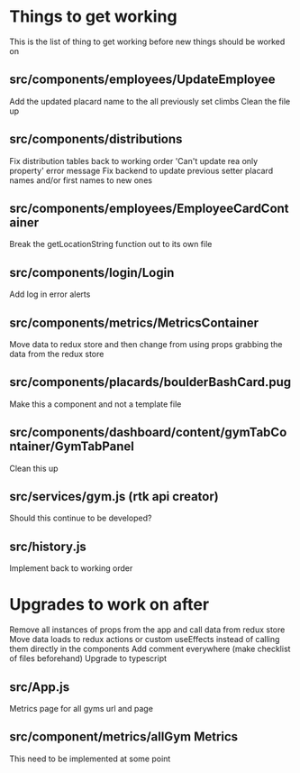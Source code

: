 # Things to get working
This is the list of thing to get working before new things should be worked on

  ## src/components/employees/UpdateEmployee
  Add the updated placard name to the all previously set climbs
  Clean the file up

  ## src/components/distributions
  Fix distribution tables back to working order
    'Can't update rea only property' error message
  Fix backend to update previous setter placard names and/or first names to new ones

  ## src/components/employees/EmployeeCardContainer
  Break the getLocationString function out to its own file

  ## src/components/login/Login
  Add log in error alerts

  ## src/components/metrics/MetricsContainer
  Move data to redux store and then change from using props grabbing the data from the redux store

  ## src/components/placards/boulderBashCard.pug
  Make this a component and not a template file

  ## src/components/dashboard/content/gymTabContainer/GymTabPanel
  Clean this up

  ## src/services/gym.js (rtk api creator)
  Should this continue to be developed?

  ## src/history.js
  Implement back to working order


# Upgrades to work on after
Remove all instances of props from the app and call data from redux store
Move data loads to redux actions or custom useEffects instead of calling them directly in the components
Add comment everywhere (make checklist of files beforehand)
Upgrade to typescript

  ## src/App.js
  Metrics page for all gyms url and page

  ## src/component/metrics/allGym Metrics
  This need to be implemented at some point